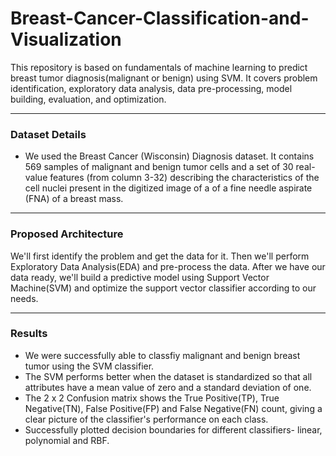 # Breast-Cancer-Classification-and-Visualization
This repository is based on fundamentals of machine learning to predict breast tumor diagnosis(malignant or benign) using SVM. It covers problem identification, exploratory data analysis, data pre-processing, model building, evaluation, and optimization.
- - - - 

### Dataset Details ###
- We used the Breast Cancer (Wisconsin) Diagnosis dataset. It contains 569 samples of malignant and benign tumor cells and a set of 30 real-value features (from column 3-32) describing the characteristics of the cell nuclei present in the digitized image of a of a fine needle aspirate (FNA) of a breast mass.
- - - -

### Proposed Architecture ###
We'll first identify the problem and get the data for it. Then we'll perform Exploratory Data Analysis(EDA) and pre-process the data. After we have our data ready, we'll build a predictive model using Support Vector Machine(SVM) and optimize the support vector classifier according to our needs.
- - - - 

### Results ###
- We were successfully able to classfiy malignant and benign breast tumor using the SVM classifier.
- The SVM performs better when the dataset is standardized so that all attributes have a mean value of zero and a standard deviation of one.
- The 2 x 2 Confusion matrix shows the True Positive(TP), True Negative(TN), False Positive(FP) and False Negative(FN) count, giving a clear picture of the classifier's performance on each class.
- Successfully plotted decision boundaries for different classifiers- linear, polynomial and RBF.

  

